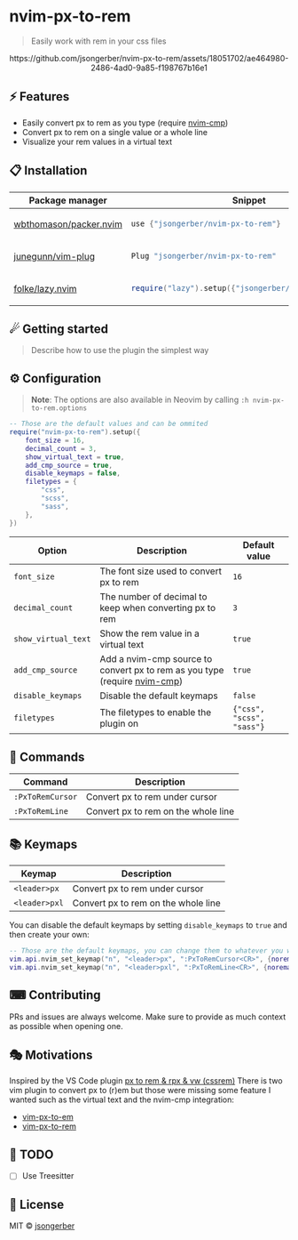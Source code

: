 # nvim-px-to-rem

> Easily work with rem in your css files

<div align="center">
https://github.com/jsongerber/nvim-px-to-rem/assets/18051702/ae464980-2486-4ad0-9a85-f198767b16e1
</div>

## ⚡️ Features

- Easily convert px to rem as you type (require [nvim-cmp](https://github.com/hrsh7th/nvim-cmp))
- Convert px to rem on a single value or a whole line
- Visualize your rem values in a virtual text

## 📋 Installation

<div align="center">
<table>
<thead>
<tr>
<th>Package manager</th>
<th>Snippet</th>
</tr>
</thead>
<tbody>
<tr>
<td>

[wbthomason/packer.nvim](https://github.com/wbthomason/packer.nvim)

</td>
<td>

```lua
use {"jsongerber/nvim-px-to-rem"}
```

</td>
</tr>
<tr>
<td>

[junegunn/vim-plug](https://github.com/junegunn/vim-plug)

</td>
<td>

```lua
Plug "jsongerber/nvim-px-to-rem"
```

</td>
</tr>
<tr>
<td>

[folke/lazy.nvim](https://github.com/folke/lazy.nvim)

</td>
<td>

```lua
require("lazy").setup({"jsongerber/nvim-px-to-rem"})
```

</td>
</tr>
</tbody>
</table>
</div>

## ☄ Getting started

> Describe how to use the plugin the simplest way

## ⚙ Configuration

> **Note**: The options are also available in Neovim by calling `:h nvim-px-to-rem.options`

```lua
-- Those are the default values and can be ommited
require("nvim-px-to-rem").setup({
    font_size = 16,
    decimal_count = 3,
    show_virtual_text = true,
    add_cmp_source = true,
    disable_keymaps = false,
    filetypes = {
        "css",
        "scss",
        "sass",
    },
})
```

| Option              | Description                                                                                                      | Default value             |
| ------------------- | ---------------------------------------------------------------------------------------------------------------- | ------------------------- |
| `font_size`         | The font size used to convert px to rem                                                                          | `16`                      |
| `decimal_count`     | The number of decimal to keep when converting px to rem                                                          | `3`                       |
| `show_virtual_text` | Show the rem value in a virtual text                                                                             | `true`                    |
| `add_cmp_source`    | Add a nvim-cmp source to convert px to rem as you type (require [nvim-cmp](https://github.com/hrsh7th/nvim-cmp)) | `true`                    |
| `disable_keymaps`   | Disable the default keymaps                                                                                      | `false`                   |
| `filetypes`         | The filetypes to enable the plugin on                                                                            | `{"css", "scss", "sass"}` |

## 🧰 Commands

| Command          | Description                         |
| ---------------- | ----------------------------------- |
| `:PxToRemCursor` | Convert px to rem under cursor      |
| `:PxToRemLine`   | Convert px to rem on the whole line |

## 📚 Keymaps

| Keymap        | Description                         |
| ------------- | ----------------------------------- |
| `<leader>px`  | Convert px to rem under cursor      |
| `<leader>pxl` | Convert px to rem on the whole line |

You can disable the default keymaps by setting `disable_keymaps` to `true` and then create your own:

```lua
-- Those are the default keymaps, you can change them to whatever you want
vim.api.nvim_set_keymap("n", "<leader>px", ":PxToRemCursor<CR>", {noremap = true})
vim.api.nvim_set_keymap("n", "<leader>pxl", ":PxToRemLine<CR>", {noremap = true})
```

## ⌨ Contributing

PRs and issues are always welcome. Make sure to provide as much context as possible when opening one.

## 🎭 Motivations

Inspired by the VS Code plugin [px to rem & rpx & vw (cssrem)](https://marketplace.visualstudio.com/items?itemName=cipchk.cssrem)
There is two vim plugin to convert px to (r)em but those were missing some feature I wanted such as the virtual text and the nvim-cmp integration:

- [vim-px-to-em](https://github.com/chiedo/vim-px-to-em)
- [vim-px-to-rem](https://github.com/Oldenborg/vim-px-to-rem)

## 📝 TODO

- [ ] Use Treesitter

## 📜 License

MIT © [jsongerber](https://github.com/jsongerber/nvim-px-to-rem/blob/master/LICENSE)

